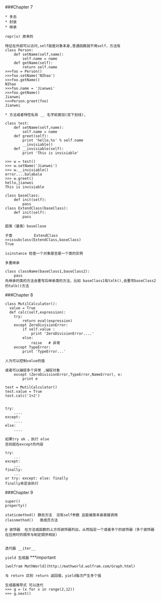 ###Chapter 7

	* 多态
	* 封装
	* 继承
	
	repr(x) 原来的
	
	特征在外部可以访问,self就是对象本身,普通函数就不用self，方法有
	class Person:
		def setName(self,name):
			self.name = name 
		def getName(self):
			return self.name		
	>>>foo = Person()
	>>>foo.setName('NIhao')
	>>>foo.getName()
	NIhao
	>>>foo.name = 'Jianwei'
	>>>foo.getName()
	Jianwei
	>>>Person.greet(foo)
	Jianwei
	
	* 方法或者特性私有 __ 名字前面加(双下划线),
	
	class test:
		def setName(self,name):
			self.name = name
		def greet(self):
			print 'hello,%s' % self.name
			__invisiable()
		def __invisiable(self):
			print 'This is invisiable'
	
	>>> w = test()
	>>> w.setName('Jianwei')
	>>> w.__invisiable()
	error....balabala
	>>> w.greet()
	hello,jianwei
	This is invisiable
	
	class baseClass:
		def init(self):
			pass
	class ExtendClass(baseClass):
		def init(self):
			pass
	
	超类（基类）baseClase
	
	子类			ExtendClass
	>>issubclass(ExtendClass,baseClass)
	True
	
	isinstance 检查一个对象是否是一个类的实例
	
	多重继承
	
	class className(baseClass1,baseClass2):
		pass
	先继承的类的方法会重写后继承类的方法，比如 baseClass1有talk(),会重写baseClass2的talk()方法
	

###Chapter 8

	class MutilCalculator():
	  value = True
	  def calc(self,expression):
		try:
			return eval(expression)
		except ZeroDivisionError:
			if self.value :
				print 'ZeroDivisionError....'
			else:
				raise	# 异常
		except TypeError:
			print 'TypeError...'		
	
	人为可以控制value的值
	
	或者可以捕捉多个异常 ,捕捉对象
		except (ZeroDivisionError,TypeError,NameError), e:
			print e
			
	test = MutilCalculator()
	test.value = True
	test.calc('1+2')
	
	
	try:
		....
	except:
		....
	else:
		....
		
	如果try ok ，执行 else
	否则就在except的内容
	
	try:
		...
	except:
		...
	finally:
		...
	or try: except: else: finally
	finally肯定会执行
	
###Chapter 9
				
	super()
	property()
	
	staticmethod() 静态方法  没有self参数 且能被类本身直接调用
	classmethod()	类成员方法
	
	@ 装饰器  在方法或函数的上方将装饰器列出，从而指定一个或者多个的装饰器（多个装饰器在应用时的顺序与制定顺序相反）
	
	
	迭代器 __iter__
	
`yield 生成器` ***important
	
	[wolfram MathWorld](http://mathworld.wolfram.com/Graph.html)
	
	与 return 区别 return 返回值，yield每次产生多个值
	
	生成器推导式 可以迭代
	>>> g = (x for x in range(2,12))
	>>> g.next()